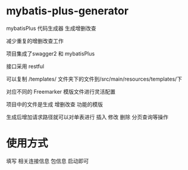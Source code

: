 # mybatis-plus-generator
mybatisPlus 代码生成器 生成增删改查

减少重复的增删改查工作

项目集成了swagger2 和 mybatisPlus  

接口采用 restful 

可以复制 /templates/ 文件夹下的文件到/src/main/resources/templates/下

对应不同的 Freemarker 模版文件进行灵活配置

项目中的文件是生成 增删改查 功能的模版

生成后增加请求路径就可以对单表进行  插入 修改 删除 分页查询等操作

# 使用方式
填写
相关连接信息
包信息
启动即可

